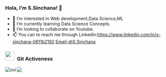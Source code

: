  ### Hola, I’m S.Sinchana! 👋
 
- 👀 I’m interested in Web development,Data Science,ML
- 🌱 I’m currently learning Data Science Concepts.
- 💞️ I’m looking to collaborate on Youtube.
- 📫 You can to reach me through Linkedin:https://www.linkedin.com/in/s-sinchana-0611b2192 Email-@S.Sinchana

### <img src="https://media.giphy.com/media/iY8CRBdQXODJSCERIr/giphy.gif" width="30px">&nbsp; Git Activeness
<p><img align="left" src="https://github-readme-stats.vercel.app/api/top-langs?username=Sinchana-Amin&show_icons=true&locale=en&layout=compact&theme=chartreuse-dark" alt="ovi" /></p>
<p><img src="https://github-readme-stats.vercel.app/api?username=Sinchana-Amin&&show_icons=true&title_color=bb2acf&text_color=daf7dc&bg_color=151515"></p>
